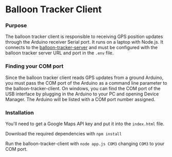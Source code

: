 # Balloon Tracker Client

### Purpose
The balloon tracker client is responsible to receiving GPS position updates through the Arduino receiver Serial port. It runs on a laptop with Node.js. It connects to the [balloon-tracker-server](../balloon-tracker-server) and must be configured with the balloon tracker server URL and port in the `.env` file. 

### Finding your COM port
Since the balloon tracker client reads GPS updates from a ground Arduino, you must pass the COM port of the Arduino as a command line parameter to the balloon-tracker-client. On windows, you can find the COM port of the USB interface by plugging in the Arduino to your PC and opening Device Manager. The Arduino will be listed with a COM port number assigned.

### Installation
You'll need to get a Google Maps API key and put it into the `index.html` file. 

Download the required dependencies with `npm install`

Run the balloon-tracker-client with `node app.js COM3` changing `COM3` to your COM port. 